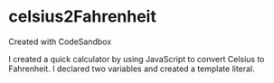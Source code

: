# celsius2Fahrenheit
Created with CodeSandbox

I created a quick calculator by using JavaScript to convert Celsius to Fahrenheit. I declared two variables and created a template literal. 

